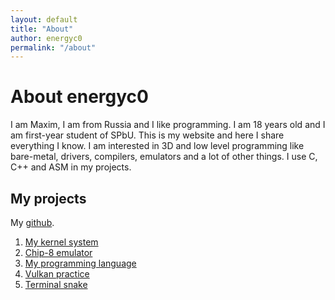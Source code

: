 ```yaml
---
layout: default
title: "About"
author: energyc0
permalink: "/about"
---
```


# About energyc0

I am Maxim, I am from Russia and I like programming. I am 18 years old and I am first-year student of SPbU. This is my website and here I share everything I know.
I am interested in 3D and low level programming like bare-metal, drivers, compilers, emulators and a lot of other things. I use C, C++ and ASM in my projects.

## My projects

My [github](https://github.com/energyc0).

1. [My kernel system](https://github.com/energyc0/energyc_OS)
2. [Chip-8 emulator](https://github.com/energyc0/my_chip8)
3. [My programming language](https://github.com/energyc0/ENMA_2.0)
4. [Vulkan practice](https://github.com/energyc0/refraction_reflection_rendering)
5. [Terminal snake](https://github.com/energyc0/my_terminal_snake)
